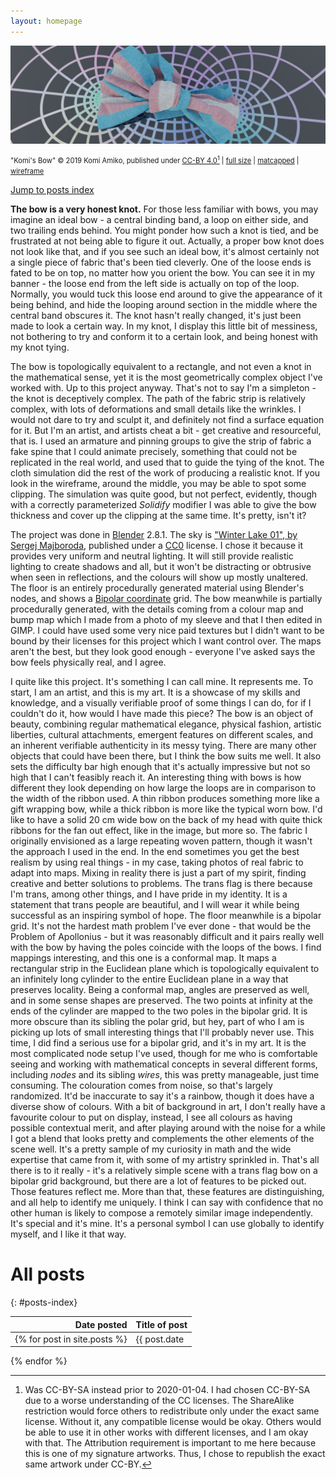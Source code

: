 ```yaml
---
layout: homepage
---
```


![A realistic wide fabric bow knot with a transgender flag pattern, laying on an abstract bipolar coordinate grid floor with smooth metallic grid lines](/assets/komi-icon-2019-bow/banner-halfsize.png)

<span style="font-size:80%;">"Komi's Bow" © 2019 Komi Amiko, published under [CC-BY 4.0](https://creativecommons.org/licenses/by/4.0/)[^repub] | [full size](/assets/komi-icon-2019-bow/regular.png) | [matcapped](/assets/komi-icon-2019-bow/matcap.png) | [wireframe](/assets/komi-icon-2019-bow/wireframe.png)</span>

[^repub]: Was CC-BY-SA instead prior to 2020-01-04. I had chosen CC-BY-SA due to a worse understanding of the CC licenses. The ShareAlike restriction would force others to redistribute only under the exact same license. Without it, any compatible license would be okay. Others would be able to use it in other works with different licenses, and I am okay with that. The Attribution requirement is important to me here because this is one of my signature artworks. Thus, I chose to republish the exact same artwork under CC-BY.

[Jump to posts index](#posts-index)

**The bow is a very honest knot.**
For those less familiar with bows, you may imagine an ideal bow - a central binding band, a loop on either side, and two trailing ends behind.
You might ponder how such a knot is tied, and be frustrated at not being able to figure it out.
Actually, a proper bow knot does not look like that, and if you see such an ideal bow, it's almost certainly not a single piece of fabric that's been tied cleverly.
One of the loose ends is fated to be on top, no matter how you orient the bow.
You can see it in my banner - the loose end from the left side is actually on top of the loop.
Normally, you would tuck this loose end around to give the appearance of it being behind, and hide the looping around section in the middle where the central band obscures it.
The knot hasn't really changed, it's just been made to look a certain way.
In my knot, I display this little bit of messiness, not bothering to try and conform it to a certain look, and being honest with my knot tying.

The bow is topologically equivalent to a rectangle, and not even a knot in the mathematical sense, yet it is the most geometrically complex object I've worked with.
Up to this project anyway.
That's not to say I'm a simpleton - the knot is deceptively complex.
The path of the fabric strip is relatively complex, with lots of deformations and small details like the wrinkles.
I would not dare to try and sculpt it, and definitely not find a surface equation for it.
But I'm an artist, and artists cheat a bit - get creative and resourceful, that is.
I used an armature and pinning groups to give the strip of fabric a fake spine that I could animate precisely, something that could not be replicated in the real world, and used that to guide the tying of the knot.
The cloth simulation did the rest of the work of producing a realistic knot.
If you look in the wireframe, around the middle, you may be able to spot some clipping.
The simulation was quite good, but not perfect, evidently, though with a correctly parameterized *Solidify* modifier I was able to give the bow thickness and cover up the clipping at the same time.
It's pretty, isn't it?

The project was done in [Blender](https://www.blender.org) 2.8.1.
The sky is ["Winter Lake 01", by Sergej Majboroda](https://hdrihaven.com/hdri/?c=skies&h=winter_lake_01), published under a [CC0](https://creativecommons.org/publicdomain/zero/1.0/) license.
I chose it because it provides very uniform and neutral lighting.
It will still provide realistic lighting to create shadows and all, but it won't be distracting or obtrusive when seen in reflections, and the colours will show up mostly unaltered.
The floor is an entirely procedurally generated material using Blender's nodes, and shows a [Bipolar coordinate](https://en.wikipedia.org/wiki/Bipolar_coordinates) grid.
The bow meanwhile is partially procedurally generated, with the details coming from a colour map and bump map which I made from a photo of my sleeve and that I then edited in GIMP.
I could have used some very nice paid textures but I didn't want to be bound by their licenses for this project which I want control over.
The maps aren't the best, but they look good enough - everyone I've asked says the bow feels physically real, and I agree.

I quite like this project.
It's something I can call mine.
It represents me.
To start, I am an artist, and this is my art.
It is a showcase of my skills and knowledge, and a visually verifiable proof of some things I can do, for if I couldn't do it, how would I have made this piece?
The bow is an object of beauty, combining regular mathematical elegance, physical fashion, artistic liberties, cultural attachments, emergent features on different scales, and an inherent verifiable authenticity in its messy tying.
There are many other objects that could have been there, but I think the bow suits me well.
It also sets the difficulty bar high enough that it's actually impressive but not so high that I can't feasibly reach it.
An interesting thing with bows is how different they look depending on how large the loops are in comparison to the width of the ribbon used.
A thin ribbon produces something more like a gift wrapping bow, while a thick ribbon is more like the typical worn bow.
I'd like to have a solid 20 cm wide bow on the back of my head with quite thick ribbons for the fan out effect, like in the image, but more so.
The fabric I originally envisioned as a large repeating woven pattern, though it wasn't the approach I used in the end.
In the end sometimes you get the best realism by using real things - in my case, taking photos of real fabric to adapt into maps.
Mixing in reality there is just a part of my spirit, finding creative and better solutions to problems.
The trans flag is there because I'm trans, among other things, and I have pride in my identity.
It is a statement that trans people are beautiful, and I will wear it while being successful as an inspiring symbol of hope.
The floor meanwhile is a bipolar grid.
It's not the hardest math problem I've ever done - that would be the Problem of Apollonius - but it was reasonably difficult and it pairs really well with the bow by having the poles coincide with the loops of the bows.
I find mappings interesting, and this one is a conformal map.
It maps a rectangular strip in the Euclidean plane which is topologically equivalent to an infinitely long cylinder to the entire Euclidean plane in a way that preserves locality.
Being a conformal map, angles are preserved as well, and in some sense shapes are preserved.
The two points at infinity at the ends of the cylinder are mapped to the two poles in the bipolar grid.
It is more obscure than its sibling the polar grid, but hey, part of who I am is picking up lots of small interesting things that I'll probably never use.
This time, I did find a serious use for a bipolar grid, and it's in my art.
It is the most complicated node setup I've used, though for me who is comfortable seeing and working with mathematical concepts in several different forms, including *nodes* and its sibling *wires*, this was pretty manageable, just time consuming.
The colouration comes from noise, so that's largely randomized.
It'd be inaccurate to say it's a rainbow, though it does have a diverse show of colours.
With a bit of background in art, I don't really have a favourite colour to put on display, instead, I see all colours as having possible contextual merit, and after playing around with the noise for a while I got a blend that looks pretty and complements the other elements of the scene well.
It's a pretty sample of my curiosity in math and the wide expertise that came from it, with some of my artistry sprinkled in.
That's all there is to it really - it's a relatively simple scene with a trans flag bow on a bipolar grid background, but there are a lot of features to be picked out.
Those features reflect me.
More than that, these features are distinguishing, and all help to identify me uniquely.
I think I can say with confidence that no other human is likely to compose a remotely similar image independently.
It's special and it's mine.
It's a personal symbol I can use globally to identify myself, and I like it that way.

# All posts
{: #posts-index}

| Date posted | Title of post |
|--:|:--|
{% for post in site.posts %} | {{ post.date | date: "%Y-%m-%d" }} | [{{ post.title }}]({{ post.url }}) |
{% endfor %}
